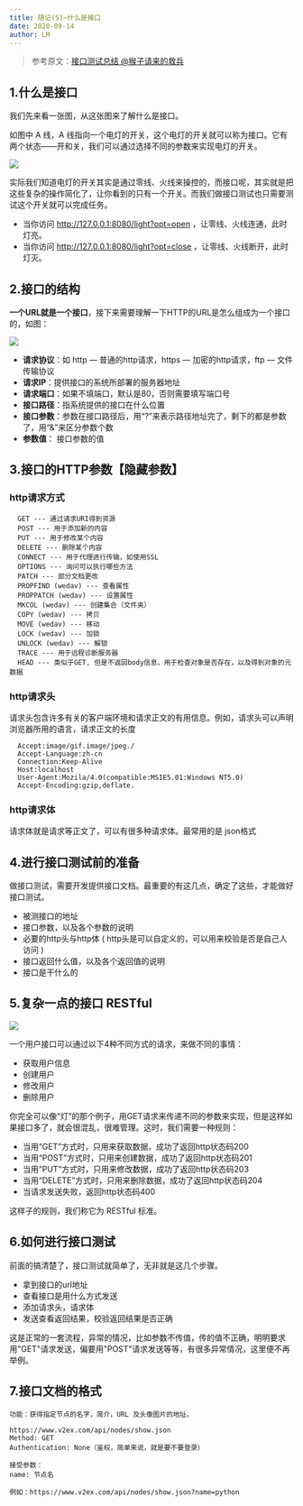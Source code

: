 ```yaml
---
title: 随记(5)—什么是接口
date: 2020-09-14
author: LM
---
```


> 参考原文：[接口测试总结  @猴子请来的救兵 ](https://www.cnblogs.com/yyhh/p/6083159.html)

## 1.什么是接口

我们先来看一张图，从这张图来了解什么是接口。

如图中 A 线，A 线指向一个电灯的开关，这个电灯的开关就可以称为接口。它有两个状态——开和关，我们可以通过选择不同的参数来实现电灯的开关。

![](https://gitee.com/LM-J/drawingbed/raw/master/img/659.png)

实际我们知道电灯的开关其实是通过零线、火线来操控的，而接口呢，其实就是把这些复杂的操作简化了，让你看到的只有一个开关。而我们做接口测试也只需要测试这个开关就可以完成任务。

- 当你访问 http://127.0.0.1:8080/light?opt=open ，让零线、火线连通，此时灯亮。
- 当你访问 http://127.0.0.1:8080/light?opt=close ，让零线、火线断开，此时灯灭。

## 2.接口的结构

**一个URL就是一个接口**，接下来需要理解一下HTTP的URL是怎么组成为一个接口的，如图：

![](https://gitee.com/LM-J/drawingbed/raw/master/img/698.png)

- **请求协议**：如 http — 普通的http请求，https — 加密的http请求，ftp — 文件传输协议
- **请求IP**：提供接口的系统所部署的服务器地址
- **请求端口**：如果不填端口，默认是80，否则需要填写端口号
- **接口路径**：指系统提供的接口在什么位置
- **接口参数**：参数在接口路径后，用“?”来表示路径地址完了，剩下的都是参数了，用“&”来区分参数个数
- **参数值**： 接口参数的值

## 3.接口的HTTP参数【隐藏参数】

### http请求方式

```
  GET --- 通过请求URI得到资源
  POST --- 用于添加新的内容
  PUT --- 用于修改某个内容
  DELETE --- 删除某个内容
  CONNECT --- 用于代理进行传输，如使用SSL
  OPTIONS --- 询问可以执行哪些方法
  PATCH --- 部分文档更改
  PROPFIND (wedav) --- 查看属性
  PROPPATCH (wedav) --- 设置属性
  MKCOL (wedav) --- 创建集合（文件夹）
  COPY (wedav) --- 拷贝
  MOVE (wedav) --- 移动
  LOCK (wedav) --- 加锁
  UNLOCK (wedav) --- 解锁
  TRACE --- 用于远程诊断服务器
  HEAD --- 类似于GET, 但是不返回body信息，用于检查对象是否存在，以及得到对象的元数据
```

### http请求头

请求头包含许多有关的客户端环境和请求正文的有用信息。例如，请求头可以声明浏览器所用的语言，请求正文的长度

```
  Accept:image/gif.image/jpeg./
  Accept-Language:zh-cn
  Connection:Keep-Alive
  Host:localhost
  User-Agent:Mozila/4.0(compatible:MSIE5.01:Windows NT5.0)
  Accept-Encoding:gzip,deflate.
```

### http请求体

请求体就是请求等正文了，可以有很多种请求体。最常用的是 json格式 

## 4.进行接口测试前的准备

做接口测试，需要开发提供接口文档。最重要的有这几点，确定了这些，才能做好接口测试。

- 被测接口的地址
- 接口参数，以及各个参数的说明
- 必要的http头与http体 ( http头是可以自定义的，可以用来校验是否是自己人访问 )
- 接口返回什么值，以及各个返回值的说明
- 接口是干什么的

## 5.复杂一点的接口 RESTful

![](https://gitee.com/LM-J/drawingbed/raw/master/img/956.png)

一个用户接口可以通过以下4种不同方式的请求，来做不同的事情：

- 获取用户信息
- 创建用户
- 修改用户
- 删除用户

你完全可以像“灯”的那个例子，用GET请求来传递不同的参数来实现，但是这样如果接口多了，就会很混乱，很难管理。这时，我们需要一种规则：

- 当用“GET”方式时，只用来获取数据，成功了返回http状态码200
- 当用“POST”方式时，只用来创建数据，成功了返回http状态码201
- 当用“PUT”方式时，只用来修改数据，成功了返回http状态码203
- 当用“DELETE”方式时，只用来删除数据，成功了返回http状态码204
- 当请求发送失败，返回http状态码400

这样子的规则，我们称它为 RESTful 标准。

##  6.如何进行接口测试

前面的搞清楚了，接口测试就简单了，无非就是这几个步骤。

- 拿到接口的url地址
- 查看接口是用什么方式发送
- 添加请求头，请求体
- 发送查看返回结果，校验返回结果是否正确

这是正常的一套流程，异常的情况，比如参数不传值，传的值不正确，明明要求用"GET"请求发送，偏要用"POST"请求发送等等，有很多异常情况，这里便不再举例。

## 7.接口文档的格式

```
功能：获得指定节点的名字，简介，URL 及头像图片的地址。

https://www.v2ex.com/api/nodes/show.json
Method: GET
Authentication: None（鉴权，简单来说，就是要不要登录）

接受参数：
name: 节点名

例如：https://www.v2ex.com/api/nodes/show.json?name=python
```